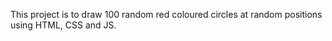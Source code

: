 This project is to draw 100 random red coloured circles at random positions using HTML, CSS and JS.

